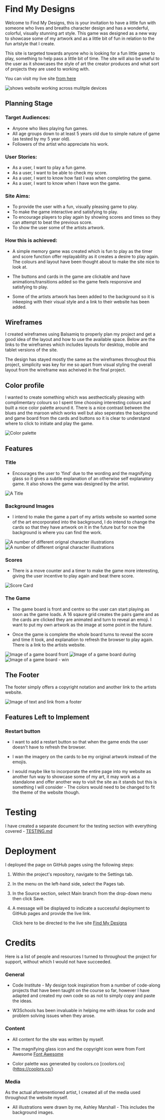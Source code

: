 # Find My Designs

Welcome to Find My Designs, this is your invitation to have a little fun with someone who lives and breaths character design and has a wonderful, colorful, visually stunning art style. 
This game was designed as a new way to showcase some of my artwork and as a little bit of fun in relation to the fun artstyle that I create. 

This site is targeted towards anyone who is looking for a fun little game to play, something to help pass a little bit of time. The site will also be useful to the user as it showcases the style of art the creator produces and what sort of projects they are used to working with.

You can visit my live site [from here](https://uctv9805.github.io/msp-2-memory/)

![shows website working across mulitple devices]()

## Planning Stage

### Target Audiences:

- Anyone who likes playing fun games. 
- All age groups down to at least 5 years old due to simple nature of game (as tested by my 5 year old).
- Followers of the artist who appreciate his work.

### User Stories:

- As a user, I want to play a fun game.
- As a user, I want to be able to check my score.
- As a user, I want to know how fast I was when completing the game.
- As a user, I want to know when I have won the game.

### Site Aims:

- To provide the user with a fun, visually pleasing game to play.
- To make the game interactive and satisfying to play.
- To encourage players to play again by showing scores and times so they can attempt to beat the previous score. 
- To show the user some of the artists artwork.

### How this is achieved:

- A simple memory game was created which is fun to play as the timer and score function offer replayability as it creates a desire to play again. The colours and layout have been thought about to make the site nice to look at. 

- The buttons and cards in the game are clickable and have animations/transitions added so the game feels responsive and satisfying to play.

- Some of the artists artwork has been added to the background so it is inkeeping with their visual style and a link to their website has been added. 


## Wireframes

I created wireframes using Balsamiq to properly plan my project and get a good idea of the layout and how to use the available space. Below are the links to the wireframes which includes layouts for desktop, mobile and tablet versions of the site.

The design has stayed mostly the same as the wireframes throughout this project, simplicity was key for me so apart from visual styling the overall layout from the wireframe was acheived in the final project.

## Color profile

I wanted to create something which was aesthectically pleasing with complimentary colours so I spent time choosing interesting colours and built a nice color palette around it. There is a nice contrast between the blues and the maroon which works well but also seperates the background and game board from the cards and buttons so it is clear to understand where to click to initiate and play the game. 

![Color palette](assets/docs/screenshots/color-palette.png)

## Features

### Title

-  Encourages the user to 'find' due to the wording and the magnifying glass so it gives a subtle explanation of an otherwise self explanatory game. It also shows the game was designed by the artist.

![A Title](assets/docs/screenshots/title.png)

### Background Images

- I intend to make the game a part of my artists website so wanted some of the art encorporated into the background, I do intend to change the cards so that they have artwork on it in the future but for now the background is where you can find the work. 

![A number of different orignal character illustrations](assets/docs/screenshots/images-1.png)
![A number of different orignal character illustrations](assets/docs/screenshots/images-2.png)

### Scores

- There is a move counter and a timer to make the game more interesting, giving the user incentive to play again and beat there score. 

![Score Card](assets/docs/screenshots/score.png)

### The Game

- The game board is front and centre so the user can start playing as soon as the game loads. A 16 sqaure grid creates the pairs game and as the cards are clicked they are animated and turn to reveal an emoji. I want to put my own artwork as the image at some point in the future. 

- Once the game is complete the whole board turns to reveal the score and time it took, and explanation to refresh the browser to play again. There is a link to the artists website. 

![Image of a game board front](assets/docs/screenshots/game-1.png)
![Image of a game board during](assets/docs/screenshots/game-2.png)
![Image of a game board - win](assets/docs/screenshots/win-screen.png)

## The Footer

The footer simply offers a copyright notation and another link to the artists website. 

![Image of text and link from a footer](assets/docs/screenshots/footer.png)

## Features Left to Implement

### Restart button
- I want to add a restart button so that when the game ends the user doesn't have to refresh the browser.

- I wan the imagery on the cards to be my original artwork instead of the emojis.

- I would maybe like to incorporate the entire page into my website as another fun way to showcase some of my art, it may work as a standalone and offer another way to visit the site as it stands but this is something I will consider - The colors would need to be changed to fit the theme of the website though. 

# Testing

I have created a separate document for the testing section with everything covered - [TESTING.md](TESTING.md)

# Deployment

I deployed the page on GitHub pages using the following steps:

1. Within the project's repository, navigate to the Settings tab.
2. In the menu on the left-hand side, select the Pages tab.
3. In the Source section, select Main branch from the drop-down menu then click Save.
4. A message will be displayed to indicate a successful deployment to GitHub pages and provide the live link.

    Click here to be directed to the live site [Find My Designs](https://uctv9805.github.io/msp-2-memory/)

# Credits

Here is a list of people and resources I turned to throughout the project for support, without which I would not have succeeded.

### General

- Code Institute - My design took inspiration from a number of code-along projects that have been taught on the course so far, however I have adapted and created my own code so as not to simply copy and paste the ideas.

- W3Schools has been invaluable in helping me with ideas for code and problem solving issues when they arose. 

### Content

- All content for the site was written by myself.

- The magnifying glass icon and the copyright icon were from Font Awesome [Font Awesome](https://fontawesome.com/)

- Color palette was generated by coolors.co [coolors.co] (https://coolors.co/)

### Media

As the actual aforementioned artist, I created all of the media used throughout the website myself.

- All illustrations were drawn by me, Ashley Marshall - This includes the background images.